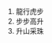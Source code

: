<!--
 * @Author: your name
 * @Date: 2022-03-09 10:40:41
 * @LastEditTime: 2022-03-09 10:41:43
 * @LastEditors: Please set LastEditors
 * @Description: 打开koroFileHeader查看配置 进行设置: https://github.com/OBKoro1/koro1FileHeader/wiki/%E9%85%8D%E7%BD%AE
 * @FilePath: \stroy\idiom.md
-->


1. 龍行虎步
2. 步步高升
3. 升山采珠